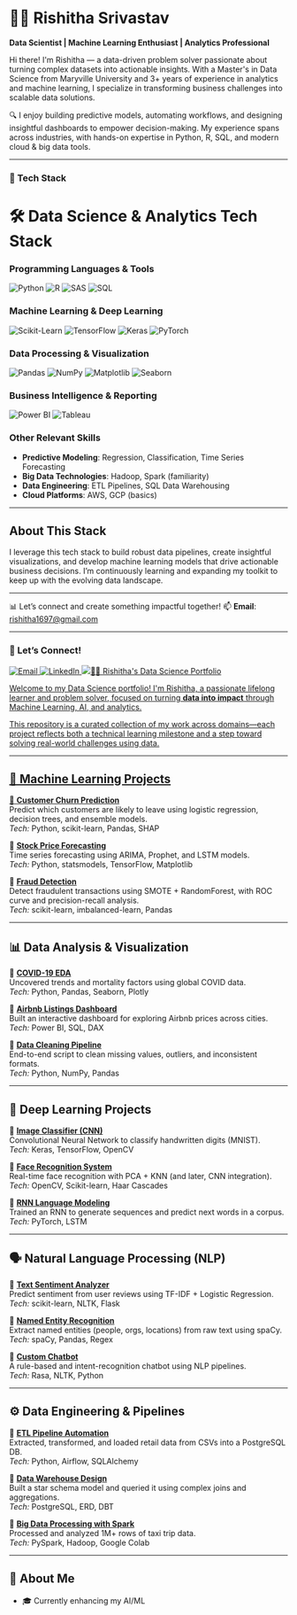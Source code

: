 # 👩‍💻 Rishitha Srivastav

**Data Scientist | Machine Learning Enthusiast | Analytics Professional**

Hi there! I'm Rishitha — a data-driven problem solver passionate about turning complex datasets into actionable insights. With a Master's in Data Science from Maryville University and 3+ years of experience in analytics and machine learning, I specialize in transforming business challenges into scalable data solutions. 

🔍 I enjoy building predictive models, automating workflows, and designing insightful dashboards to empower decision-making. My experience spans across industries, with hands-on expertise in Python, R, SQL, and modern cloud & big data tools.

---

### 🧰 Tech Stack

# 🛠️ Data Science & Analytics Tech Stack

### Programming Languages & Tools
![Python](https://img.shields.io/badge/Python-3776AB?style=for-the-badge&logo=python&logoColor=white)
![R](https://img.shields.io/badge/R-276DC3?style=for-the-badge&logo=r&logoColor=white)
![SAS](https://img.shields.io/badge/SAS-4000FF?style=for-the-badge&logo=sas&logoColor=white)
![SQL](https://img.shields.io/badge/SQL-4479A1?style=for-the-badge&logo=mysql&logoColor=white)

### Machine Learning & Deep Learning
![Scikit-Learn](https://img.shields.io/badge/Scikit--Learn-F7931E?style=for-the-badge&logo=scikit-learn&logoColor=white)
![TensorFlow](https://img.shields.io/badge/TensorFlow-FF6F00?style=for-the-badge&logo=tensorflow&logoColor=white)
![Keras](https://img.shields.io/badge/Keras-D00000?style=for-the-badge&logo=keras&logoColor=white)
![PyTorch](https://img.shields.io/badge/PyTorch-EE4C2C?style=for-the-badge&logo=pytorch&logoColor=white)

### Data Processing & Visualization
![Pandas](https://img.shields.io/badge/Pandas-150458?style=for-the-badge&logo=pandas&logoColor=white)
![NumPy](https://img.shields.io/badge/NumPy-013243?style=for-the-badge&logo=numpy&logoColor=white)
![Matplotlib](https://img.shields.io/badge/Matplotlib-11557C?style=for-the-badge&logo=matplotlib&logoColor=white)
![Seaborn](https://img.shields.io/badge/Seaborn-1A2F52?style=for-the-badge&logo=seaborn&logoColor=white)

### Business Intelligence & Reporting
![Power BI](https://img.shields.io/badge/PowerBI-F2C811?style=for-the-badge&logo=powerbi&logoColor=black)
![Tableau](https://img.shields.io/badge/Tableau-E97627?style=for-the-badge&logo=tableau&logoColor=white)

### Other Relevant Skills
- **Predictive Modeling**: Regression, Classification, Time Series Forecasting  
- **Big Data Technologies**: Hadoop, Spark (familiarity)  
- **Data Engineering**: ETL Pipelines, SQL Data Warehousing  
- **Cloud Platforms**: AWS, GCP (basics)

---

## About This Stack

I leverage this tech stack to build robust data pipelines, create insightful visualizations, and develop machine learning models that drive actionable business decisions. I’m continuously learning and expanding my toolkit to keep up with the evolving data landscape.







---



📊 Let’s connect and create something impactful together!
📫 **Email**: rishitha1697@gmail.com  


---

### 🤝 Let’s Connect!

<p align="left">
  <a href="mailto:rishitha1697@gmail.com" target="_blank">
    <img src="https://img.shields.io/badge/Email-D14836?style=for-the-badge&logo=gmail&logoColor=white" alt="Email" />
  </a>
  
  <a href="https://www.linkedin.com/in/rishitha-srivastav-4959771a0" target="_blank">
    <img src="https://img.shields.io/badge/LinkedIn-0A66C2?style=for-the-badge&logo=linkedin&logoColor=white" alt="LinkedIn" />
  </a>

  <a href="#" target="_blank">
    <img src="https://img.shields.io/badge/Portfolio-Coming%20Soon-lightgrey?style=for-th

    ---
# 👩‍💻 Rishitha's Data Science Portfolio

Welcome to my Data Science portfolio! I'm Rishitha, a passionate lifelong learner and problem solver, focused on turning **data into impact** through Machine Learning, AI, and analytics.

This repository is a curated collection of my work across domains—each project reflects both a technical learning milestone and a step toward solving real-world challenges using data.

---

## 🔬 Machine Learning Projects

🔹 **[Customer Churn Prediction](https://github.com/rishitha/customer-churn-prediction)**  
Predict which customers are likely to leave using logistic regression, decision trees, and ensemble models.  
*Tech:* Python, scikit-learn, Pandas, SHAP  

🔹 **[Stock Price Forecasting](https://github.com/rishitha/stock-price-prediction)**  
Time series forecasting using ARIMA, Prophet, and LSTM models.  
*Tech:* Python, statsmodels, TensorFlow, Matplotlib  

🔹 **[Fraud Detection](https://github.com/rishitha/fraud-detection)**  
Detect fraudulent transactions using SMOTE + RandomForest, with ROC curve and precision-recall analysis.  
*Tech:* scikit-learn, imbalanced-learn, Pandas  

---

## 📊 Data Analysis & Visualization

🔹 **[COVID-19 EDA](https://github.com/rishitha/covid19-eda)**  
Uncovered trends and mortality factors using global COVID data.  
*Tech:* Python, Pandas, Seaborn, Plotly  

🔹 **[Airbnb Listings Dashboard](https://github.com/rishitha/airbnb-dashboard)**  
Built an interactive dashboard for exploring Airbnb prices across cities.  
*Tech:* Power BI, SQL, DAX  

🔹 **[Data Cleaning Pipeline](https://github.com/rishitha/data-cleaning-pipeline)**  
End-to-end script to clean missing values, outliers, and inconsistent formats.  
*Tech:* Python, NumPy, Pandas  

---

## 🧠 Deep Learning Projects

🔹 **[Image Classifier (CNN)](https://github.com/rishitha/cnn-image-classifier)**  
Convolutional Neural Network to classify handwritten digits (MNIST).  
*Tech:* Keras, TensorFlow, OpenCV  

🔹 **[Face Recognition System](https://github.com/rishitha/face-recognition-opencv)**  
Real-time face recognition with PCA + KNN (and later, CNN integration).  
*Tech:* OpenCV, Scikit-learn, Haar Cascades  

🔹 **[RNN Language Modeling](https://github.com/rishitha/language-model-rnn)**  
Trained an RNN to generate sequences and predict next words in a corpus.  
*Tech:* PyTorch, LSTM  

---

## 🗣️ Natural Language Processing (NLP)

🔹 **[Text Sentiment Analyzer](https://github.com/rishitha/sentiment-analysis)**  
Predict sentiment from user reviews using TF-IDF + Logistic Regression.  
*Tech:* scikit-learn, NLTK, Flask  

🔹 **[Named Entity Recognition](https://github.com/rishitha/ner-nlp)**  
Extract named entities (people, orgs, locations) from raw text using spaCy.  
*Tech:* spaCy, Pandas, Regex  

🔹 **[Custom Chatbot](https://github.com/rishitha/nlp-chatbot)**  
A rule-based and intent-recognition chatbot using NLP pipelines.  
*Tech:* Rasa, NLTK, Python  

---

## ⚙️ Data Engineering & Pipelines

🔹 **[ETL Pipeline Automation](https://github.com/rishitha/etl-pipeline)**  
Extracted, transformed, and loaded retail data from CSVs into a PostgreSQL DB.  
*Tech:* Python, Airflow, SQLAlchemy  

🔹 **[Data Warehouse Design](https://github.com/rishitha/data-warehouse-project)**  
Built a star schema model and queried it using complex joins and aggregations.  
*Tech:* PostgreSQL, ERD, DBT  

🔹 **[Big Data Processing with Spark](https://github.com/rishitha/spark-bigdata-pipeline)**  
Processed and analyzed 1M+ rows of taxi trip data.  
*Tech:* PySpark, Hadoop, Google Colab  

---

## 🌟 About Me

- 🎓 Currently enhancing my AI/ML






